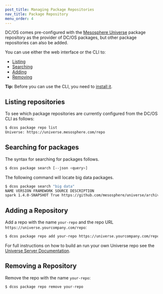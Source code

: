```yaml
---
post_title: Managing Package Repositories
nav_title: Package Repository
menu_order: 4
---
```


DC/OS comes pre-configured with the [Mesosphere Universe](https://github.com/mesosphere/universe) package repository as the provider of DC/OS packages, but other package repositories can also be added.

You can use either the web interface or the CLI to:

* [Listing](#listing)
* [Searching](#find-packages)
* [Adding](#adding)
* [Removing](#removing)

**Tip:** Before you can use the CLI, you need to [install it](/docs/1.8/usage/cli/install/).

## <a name="listing"></a>Listing repositories

To see which package repositories are currently configured from the DC/OS CLI as follows:

```bash
$ dcos package repo list
Universe: https://universe.mesosphere.com/repo
```

## <a name="finding-packages"></a>Searching for packages

The syntax for searching for packages follows.

```bash
$ dcos package search [--json <query>]
```

The following command will locate big data packages.

```bash
$ dcos package search "big data"
NAME VERSION FRAMEWORK SOURCE DESCRIPTION
spark 1.4.0-SNAPSHOT True https://github.com/mesosphere/universe/archive/version-1.x.zip Spark is a fast and general cluster computing system for Big Data
```

## <a name="adding"></a>Adding a Repository

Add a repo with the name `your-repo` and the repo URL `https://universe.yourcompany.com/repo`:

```bash
$ dcos package repo add your-repo https://universe.yourcompany.com/repo
```

For full instructions on how to build an run your own Universe repo see the [Universe Server Documentation](https://github.com/mesosphere/universe#universe-server).

## <a name="removing"></a>Removing a Repository

Remove the repo with the name `your-repo`:

```bash
$ dcos package repo remove your-repo
```
